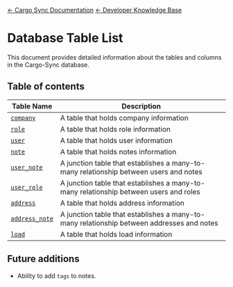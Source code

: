 [← Cargo Sync Documentation](../../../readme.md) [← Developer Knowledge Base](../readme.md)

# Database Table List

This document provides detailed information about the tables and columns in the Cargo-Sync database.

## Table of contents

|Table Name|Description|
|-|-|
|[`company`](./tables/company-table.md)|A table that holds company information|
|[`role`](./tables/role-table.md)|A table that holds role information|
|[`user`](./tables/user-table.md)|A table that holds user information|
|[`note`](./tables/note-table.md)|A table that holds notes information|
|[`user_note`](./tables/user-note-table.md.md)|A junction table that establishes a many-to-many relationship between users and notes
|[`user_role`](./tables/user-role-table.md)|A junction table that establishes a many-to-many relationship between users and roles|
|[`address`](./tables/address-table.md)|A table that holds address information|
|[`address_note`](./tables/address-note-table.md)|A junction table that establishes a many-to-many relationship between addresses and notes|
|[`load`](./tables/load-table.md)|A table that holds load information|


## Future additions
- Ability to add `tags` to notes.